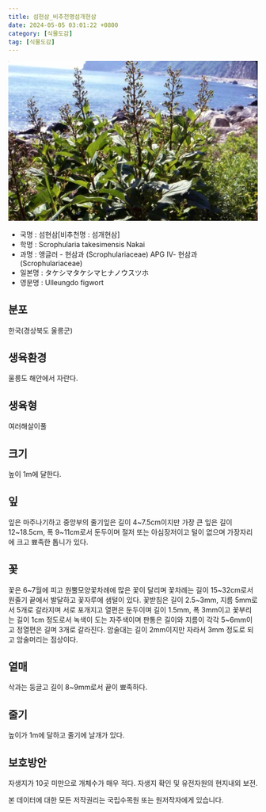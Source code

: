 ```yaml
---
title: 섬현삼_비추천명섬개현삼
date: 2024-05-05 03:01:22 +0800
category: [식물도감]
tag: [식물도감]
---
```




![섬현삼[비추천명 : 섬개현삼]](/assets/img/fileUpload/plants/basic/Scrophulariaceae/Scrophularia/16041/1_th2.JPG)
- 국명 : 섬현삼[비추천명 : 섬개현삼]
- 학명 : Scrophularia takesimensis Nakai
- 과명 : 앵글러 - 현삼과 (Scrophulariaceae) APG Ⅳ- 현삼과 (Scrophulariaceae)
- 일본명 : タケシマタケシマヒナノウスツホ
- 영문명 : Ulleungdo figwort


## 분포
한국(경상북도 울릉군) 
## 생육환경
울릉도 해안에서 자란다.
## 생육형
여러해살이풀
## 크기
높이 1m에 달한다.
## 잎
잎은 마주나기하고 중앙부의 줄기잎은 길이 4~7.5cm이지만 가장 큰 잎은 길이 12~18.5cm, 폭 9~11cm로서 둔두이며 절저 또는 아심장저이고 털이 없으며 가장자리에 크고 뾰족한 톱니가 있다.
## 꽃
꽃은 6~7월에 피고 원뿔모양꽃차례에 많은 꽃이 달리며 꽃차례는 길이 15~32cm로서 원줄기 끝에서 발달하고 꽃자루에 샘털이 있다. 꽃받침은 길이 2.5~3mm, 지름 5mm로서 5개로 갈라지며 서로 포개지고 열편은 둔두이며 길이 1.5mm, 폭 3mm이고 꽃부리는 길이 1cm 정도로서 녹색이 도는 자주색이며 판통은 길이와 지름이 각각 5~6mm이고 정열편은 길며 3개로 갈라진다. 암술대는 길이 2mm이지만 자라서 3mm 정도로 되고 암술머리는 점상이다.
## 열매
삭과는 둥글고 길이 8~9mm로서 끝이 뾰족하다.
## 줄기
높이가 1m에 달하고 줄기에 날개가 있다.
## 보호방안
자생지가 10곳 미만으로 개체수가 매우 적다. 자생지 확인 및 유전자원의 현지내외 보전.






본 데이터에 대한 모든 저작권리는 국립수목원 또는 원저작자에게 있습니다.
